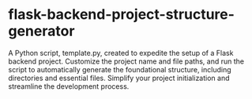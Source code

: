 # flask-backend-project-structure-generator
A Python script, template.py, created to expedite the setup of a Flask backend project. Customize the project name and file paths, and run the script to automatically generate the foundational structure, including directories and essential files. Simplify your project initialization and streamline the development process.
